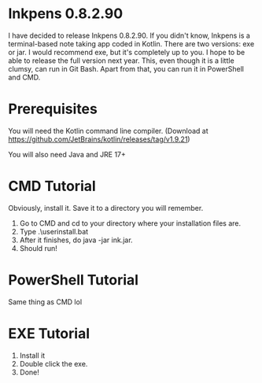 # Inkpens 0.8.2.90

I have decided to release Inkpens 0.8.2.90. If you didn't know, Inkpens is a terminal-based note taking app coded in Kotlin. There are two versions: exe or jar. I would recommend exe,
but it's completely up to you. I hope to be able to release the full version next year. This, even though it is a little clumsy, can run in Git Bash. Apart from that, you can run it
in PowerShell and CMD.

# Prerequisites

You will need the Kotlin command line compiler. (Download at https://github.com/JetBrains/kotlin/releases/tag/v1.9.21)

You will also need Java and JRE 17+

# CMD Tutorial

Obviously, install it. Save it to a directory you will remember.

1. Go to CMD and cd to your directory where your installation files are.
2. Type .\userinstall.bat
3. After it finishes, do java -jar ink.jar.
4. Should run!

# PowerShell Tutorial

Same thing as CMD lol

# EXE Tutorial

1. Install it
2. Double click the exe.
3. Done!
